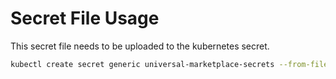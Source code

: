 # Secret File Usage

This secret file needs to be uploaded to the kubernetes secret.

```bash
kubectl create secret generic universal-marketplace-secrets --from-file=./secret.json --namespace=universal-marketplace-backend
```
